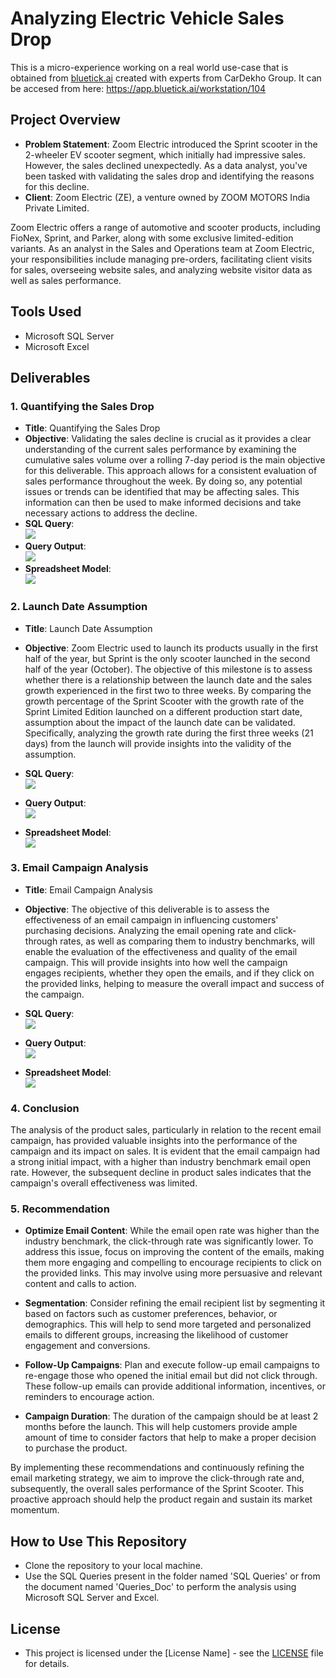 # Analyzing Electric Vehicle Sales Drop

This is a micro-experience working on a real world use-case that is obtained from [bluetick.ai](https://app.bluetick.ai/micro-experiences) created with experts from CarDekho Group. It can be accesed from here: https://app.bluetick.ai/workstation/104

## Project Overview

- **Problem Statement**: Zoom Electric introduced the Sprint scooter in the 2-wheeler EV scooter segment, which initially had impressive sales. However, the sales declined unexpectedly. As a data analyst, you've been tasked with validating the sales drop and identifying the reasons for this decline.
- **Client**: Zoom Electric (ZE), a venture owned by ZOOM MOTORS India Private Limited.

Zoom Electric offers a range of automotive and scooter products, including FioNex, Sprint, and Parker, along with some exclusive limited-edition variants.
As an analyst in the Sales and Operations team at Zoom Electric, your responsibilities include managing pre-orders, facilitating client visits for sales, overseeing website sales, and analyzing website visitor data as well as sales performance. 
## Tools Used

- Microsoft SQL Server
- Microsoft Excel

## Deliverables

### 1. Quantifying the Sales Drop

- **Title**: Quantifying the Sales Drop
- **Objective**: Validating the sales decline is crucial as it provides a clear understanding of the current sales performance by examining the cumulative sales volume over a rolling 7-day period is the main objective for this deliverable. This approach allows for a consistent evaluation of sales performance throughout the week. By doing so, any potential issues or trends can be identified that may be affecting sales. This information can then be used to make informed decisions and take necessary actions to address the decline.
- **SQL Query**:
  <br>
  ![](Images/Sales_Growth_Query.PNG)
- **Query Output**:
  <br>
  ![](Images/Sales_Growth_Query_Output.PNG)
- **Spreadsheet Model**:
  <br>
  ![](Images/Sales_Growth_Chart.PNG)
 

### 2. Launch Date Assumption

- **Title**: Launch Date Assumption
- **Objective**: Zoom Electric used to launch its products usually in the first half of the year, but Sprint is the only scooter launched in the second half of the year (October). The objective of this milestone is to assess whether there is a relationship between the launch date and the sales growth experienced in the first two to three weeks. By comparing the growth percentage of the Sprint Scooter with the growth rate of the Sprint Limited Edition launched on a different production start date, assumption about the impact of the launch date can be validated. Specifically, analyzing the growth rate during the first three weeks (21 days) from the launch will provide insights into the validity of the assumption.

- **SQL Query**:
  <br>
  ![](Images/Growth_Comparison_Query.PNG)
- **Query Output**:
  <br>
  ![](Images/Growth_Comparison_Query_Output.PNG)
- **Spreadsheet Model**:
  <br>
  ![](Images/Growth_Comparison_Chart.PNG)

### 3. Email Campaign Analysis

- **Title**: Email Campaign Analysis
- **Objective**: The objective of this deliverable is to assess the effectiveness of an email campaign in influencing customers' purchasing decisions. Analyzing the email opening rate and click-through rates, as well as comparing them to industry benchmarks, will enable the evaluation of the effectiveness and quality of the email campaign. This will provide insights into how well the campaign engages recipients, whether they open the emails, and if they click on the provided links, helping to measure the overall impact and success of the campaign.

- **SQL Query**:
  <br>
  ![](Images/Email_Analysis_Query.PNG)
- **Query Output**:
  <br>
  ![](Images/Email_Analysis_Query_Output.PNG)
- **Spreadsheet Model**:
  <br>
  ![](Images/Email_Analysis_Chart.PNG)


### 4. Conclusion

The analysis of the product sales, particularly in relation to the recent email campaign, has provided valuable insights into the performance of the campaign and its impact on sales. It is evident that the email campaign had a strong initial impact, with a higher than industry benchmark email open rate. However, the subsequent decline in product sales indicates that the campaign's overall effectiveness was limited.

### 5. Recommendation
- **Optimize Email Content**: While the email open rate was higher than the industry benchmark, the click-through rate was significantly lower. To address this issue, focus on improving the content of the emails, making them more engaging and compelling to encourage recipients to click on the provided links. This may involve using more persuasive and relevant content and calls to action.

- **Segmentation**: Consider refining the email recipient list by segmenting it based on factors such as customer preferences, behavior, or demographics. This will help to send more targeted and personalized emails to different groups, increasing the likelihood of customer engagement and conversions.

- **Follow-Up Campaigns**: Plan and execute follow-up email campaigns to re-engage those who opened the initial email but did not click through. These follow-up emails can provide additional information, incentives, or reminders to encourage action.

- **Campaign Duration**: The duration of the campaign should be at least 2 months before the launch. This will help customers provide ample amount of time to consider factors that help to make a proper decision to purchase the product.

By implementing these recommendations and continuously refining the email marketing strategy, we aim to improve the click-through rate and, subsequently, the overall sales performance of the Sprint Scooter. This proactive approach should help the product regain and sustain its market momentum.


## How to Use This Repository

- Clone the repository to your local machine.
- Use the SQL Queries present in the folder named 'SQL Queries' or from the document named 'Queries_Doc'  to perform the analysis using Microsoft SQL Server and Excel.

## License

- This project is licensed under the [License Name] - see the [LICENSE](LICENSE) file for details.

